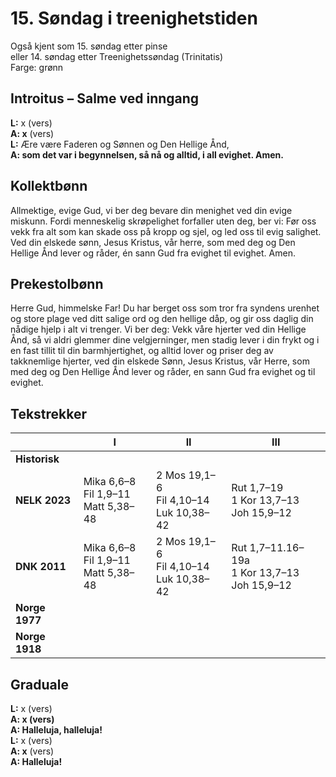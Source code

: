 # 15. Søndag i treenighetstiden

Også kjent som 15. søndag etter pinse  
eller 14. søndag etter Treenighetssøndag (Trinitatis)  
Farge: grønn

## Introitus – Salme ved inngang

**L:** x (vers)  
**A: x** (vers)  
**L:** Ære være Faderen og Sønnen og Den Hellige Ånd,  
**A: som det var i begynnelsen, så nå og alltid, i all evighet. Amen.** 

## Kollektbønn

Allmektige, evige Gud, vi ber deg bevare din menighet ved din evige miskunn. Fordi menneskelig skrøpelighet forfaller uten deg, ber vi: Før oss vekk fra alt som kan skade oss på kropp og sjel, og led oss til evig salighet. Ved din elskede sønn, Jesus Kristus, vår herre, som med deg og Den Hellige Ånd lever og råder, én sann Gud fra evighet til evighet. Amen.

## Prekestolbønn

Herre Gud, himmelske Far! Du har berget oss som tror fra syndens urenhet og store plage ved ditt salige ord og den hellige dåp, og gir oss daglig din nådige hjelp i alt vi trenger. Vi ber deg: Vekk våre hjerter ved din Hellige Ånd, så vi aldri glemmer dine velgjerninger, men stadig lever i din frykt og i en fast tillit til din barmhjertighet, og alltid lover og priser deg av takknemlige hjerter, ved din elskede Sønn, Jesus Kristus, vår Herre, som med deg og Den Hellige Ånd lever og råder, en sann Gud fra evighet og til evighet.

## Tekstrekker

| |**I**|**II**|**III**|
|--|--|--|--|
|**Historisk**| | | |
|**NELK 2023**|Mika 6,6–8<br>Fil 1,9–11<br>Matt 5,38–48|2 Mos 19,1–6<br>Fil 4,10–14<br>Luk 10,38–42|Rut 1,7–19 <br> 1 Kor 13,7–13 <br> Joh 15,9–12|
|**DNK 2011**|Mika 6,6–8<br>Fil 1,9–11<br>Matt 5,38–48|2 Mos 19,1–6<br>Fil 4,10–14<br>Luk 10,38–42|Rut 1,7–11.16–19a<br>1 Kor 13,7–13<br>Joh 15,9–12|
|**Norge 1977**| | | |
|**Norge 1918**| | | |

## Graduale

**L:** x (vers)  
**A: x (vers)**  
**A: Halleluja, halleluja!**  
**L:** x (vers)  
**A: x** (vers)  
**A: Halleluja!**  
